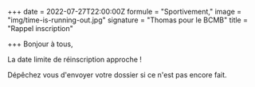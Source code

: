 +++
date = 2022-07-27T22:00:00Z
formule = "Sportivement,"
image = "img/time-is-running-out.jpg"
signature = "Thomas pour le BCMB"
title = "Rappel inscription"

+++
Bonjour à tous,

La date limite de réinscription approche !

Dépêchez vous d'envoyer votre dossier si ce n'est pas encore fait.